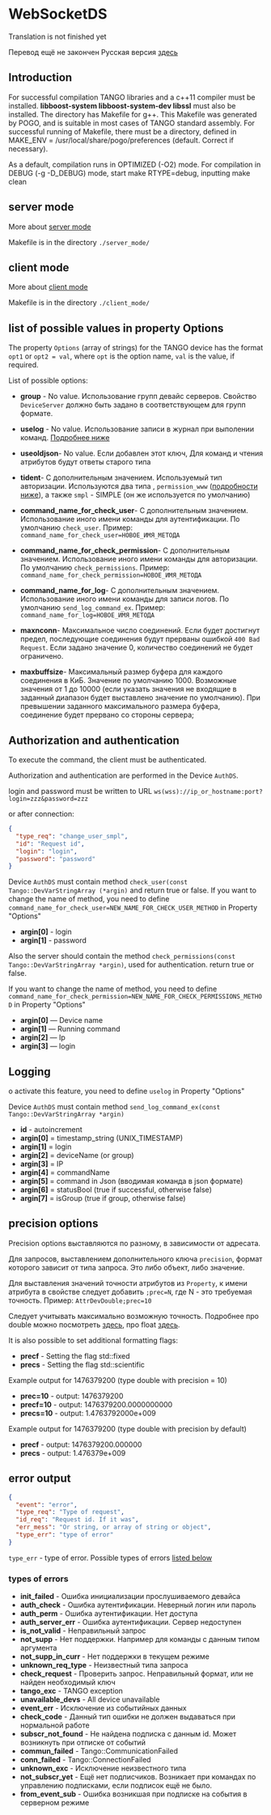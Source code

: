 # WebSocketDS

Translation is not finished yet

Перевод ещё не закончен Русская версия [здесь](./README_RUS.md)

## Introduction

For successful compilation TANGO libraries and a c++11 compiler must be installed. **libboost-system libboost-system-dev libssl** must also be installed.
The directory has Makefile for g++. This Makefile was generated by POGO, and is suitable in most cases of TANGO standard assembly. For successful running of Makefile, there must be a directory, defined in MAKE_ENV = /usr/local/share/pogo/preferences (default. Correct if necessary).

As a default, compilation runs in OPTIMIZED (-O2) mode. For compilation in DEBUG (-g -D_DEBUG) mode, start make RTYPE=debug, inputting make clean

## server mode

More about [server mode](./server_mode/README.md)

Makefile is in the directory `./server_mode/`

## client mode

More about [client mode](./client_mode/README.md)

Makefile is in the directory `./client_mode/`

## list of possible values in property Options

The property `Options` (array of strings) for the TANGO device has the format `opt1` or `opt2 = val`, where `opt` is the option name, `val` is the value, if required.

List of possible options:

- **group** - No value. Использование групп девайс серверов. Свойство `DeviceServer` должно быть задано в соответствующем для групп формате.

- **uselog** - No value. Использование записи в журнал при выполении команд. [Подробнее ниже](#использование-записи-в-журнал-при-выполении-команд)

- **useoldjson**- No value. Если добавлен этот ключ, Для команд и чтения атрибутов будут ответы старого типа

- **tident**- С дополнительным значением. Используемый тип авторизации. Используются два типа , `permission_www` ([подробности ниже](#авторизация-методом-permission_www)), а также `smpl` - SIMPLE (он же используется по умолчанию)

- **command_name_for_check_user**- С дополнительным значением. Использование иного имени команды для аутентификации. По умолчанию `check_user`. Пример: `command_name_for_check_user=НОВОЕ_ИМЯ_МЕТОДА`

- **command_name_for_check_permission**- С дополнительным значением. Использование иного имени команды для авторизации. По умолчанию `check_permissions`. Пример: `command_name_for_check_permission=НОВОЕ_ИМЯ_МЕТОДА`

- **command_name_for_log**- С дополнительным значением. Использование иного имени команды для записи логов. По умолчанию `send_log_command_ex`. Пример: `command_name_for_log=НОВОЕ_ИМЯ_МЕТОДА`

- **maxnconn**- Максимальное число соединений. Если будет достигнут предел, последующие соединения будут прерваны ошибкой `400 Bad Request`. Если задано значение 0, количество соединений не будет ограничено.

- **maxbuffsize**- Максимальный размер буфера для каждого соединения в КиБ. Значение по умолчанию 1000. Возможные значения от 1 до 10000 (если указать значения не входящие в заданный диапазон будет выставлено значение по умолчанию). При превышении заданного максимального размера буфера, соединение будет прервано со стороны сервера;

## Authorization and authentication

To execute the command, the client must be authenticated.

Authorization and authentication are performed in the Device `AuthDS`.

login and password must be written to URL `ws(wss)://ip_or_hostname:port?login=zzz&password=zzz`

or after connection:

```json
{
  "type_req": "change_user_smpl",
  "id": "Request id",
  "login": "login",
  "password": "password"
}
```

Device `AuthDS` must contain method `check_user(const Tango::DevVarStringArray (*argin)` and return true or false.
If you want to change the name of method, you need to define `command_name_for_check_user=NEW_NAME_FOR_CHECK_USER_METHOD` in Property "Options"

- **argin[0]** - login
- **argin[1]** - password

Also the server should contain the method `check_permissions(const Tango::DevVarStringArray *argin)`, used for authentication. return true or false.

If you want to change the name of method, you need to define `command_name_for_check_permission=NEW_NAME_FOR_CHECK_PERMISSIONS_METHOD` in Property "Options"

- **argin[0]** — Device name
- **argin[1]** — Running command
- **argin[2]** — Ip
- **argin[3]** — login

## Logging

o activate this feature, you need to define `uselog` in Property "Options"

Device `AuthDS` must contain method `send_log_command_ex(const Tango::DevVarStringArray *argin)`

- **id** - autoincrement
- **argin[0]** = timestamp_string (UNIX_TIMESTAMP)
- **argin[1]** = login
- **argin[2]** = deviceName (or group)
- **argin[3]** = IP
- **argin[4]** = commandName
- **argin[5]** = command in Json (вводимая команда в json формате)
- **argin[6]** = statusBool (true if successful, otherwise false)
- **argin[7]** = isGroup (true if group, otherwise false)

## precision options

Precision options выставляются по разному, в зависимости от адресата.

Для запросов, выставлением дополнительного ключа `precision`, формат которого зависит от типа запроса. Это либо объект, либо значение.

Для выставления значений точности атрибутов из `Property`, к имени атрибута в свойстве следует добавить `;prec=N`, где N - это требуемая точность. Пример: `AttrDevDouble;prec=10`

Следует учитывать максимально возможную точность. Подробнее про double можно посмотреть [здесь](https://en.wikipedia.org/wiki/Double-precision_floating-point_format), про float [здесь](https://en.wikipedia.org/wiki/Floating-point_arithmetic).

It is also possible to set additional formatting flags:

- **precf** - Setting the flag std::fixed
- **precs** - Setting the flag std::scientific

Example output for 1476379200 (type double with precision = 10)

- **prec=10** - output: 1476379200
- **precf=10** - output: 1476379200.0000000000
- **precs=10** - output: 1.4763792000e+009

Example output for 1476379200 (type double with precision by default)

- **precf** - output: 1476379200.000000
- **precs** - output: 1.476379e+009

## error output

```json
{
  "event": "error",
  "type_req": "Type of request",
  "id_req": "Request id. If it was",
  "err_mess": "Or string, or array of string or object",
  "type_err": "type of error"
}
```

`type_err` - type of error. Possible types of errors [listed below](#types-of-errors)

### types of errors

- **init_failed** - Ошибка инициализации прослушиваемого девайса
- **auth_check** - Ошибка аутентификации. Неверный логин или пароль
- **auth_perm** - Ошибка аутентификации. Нет доступа
- **auth_server_err** - Ошибка аутентификации. Сервер недоступен
- **is_not_valid** - Неправильный запрос
- **not_supp** - Нет поддержки. Например для команды с данным типом аргумента
- **not_supp_in_curr** - Нет поддержки в текущем режиме
- **unknown_req_type** - Неизвестный типа запроса
- **check_request** - Проверить запрос. Неправильный формат, или не найден необходимый ключ
- **tango_exc** - TANGO exception
- **unavailable_devs** - All device unavailable
- **event_err** - Исключение из событийных данных
- **check_code** - Данный тип ошибки не должен выдаваться при нормальной работе
- **subscr_not_found** - Не найдена подписка с данным id. Может возникнуть при отписке от событий
- **commun_failed** - Tango::CommunicationFailed
- **conn_failed** - Tango::ConnectionFailed
- **unknown_exc** - Исключение неизвестного типа
- **not_subscr_yet** - Ещё нет подписчиков. Возникает при командах по управлению подписками, если подписок ещё не было.
- **from_event_sub** - Ошибка возникшая при подписке на события в серверном режиме
